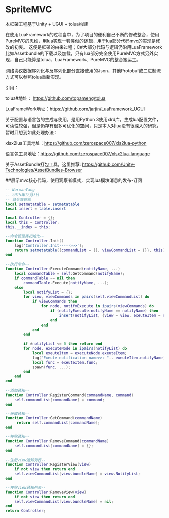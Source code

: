 # SpriteMVC

本框架工程基于Unity + UGUI + tolua构建

在使用LuaFramework的过程当中，为了项目的便利自己不断的修改整合，使用PureMVC的思维，用lua实现一套类似的逻辑，用于lua部分代码mvc的实现是修改的初衷。
这便是框架的由来过程；C#大部分代码与逻辑仍沿用LuaFramework比如Assetbundle的下载以及加载，只有lua部分完全使用PureMVC方式另外实现，自己只能算是tolua、LuaFramework、PureMVC的整合搬运工。

网络协议数据序列化与反序列化部分直接使用的Json，其他Protobuf或二进制流方式可以参照tolua重新实现。

引用：

tolua#地址： https://github.com/topameng/tolua

LuaFrameWork地址：https://github.com/jarjin/LuaFramework_UGUI 

关于配置与语言包的生成与使用，是用Python 3使用xlrd库，生成lua配置文件，可读性较强，但是仍存有很多可优化的空间，只是本人对lua没有很深入的研究，暂时只想到如此处理办法：

xlsx2lua工具地址：https://github.com/zerospace007/xls2lua-python

语言包工具地址：https://github.com/zerospace007/xlsx2lua-language

关于AssetBundle打包工具，这里推荐:
https://github.com/Unity-Technologies/AssetBundles-Browser

##展示mvc核心代码，使用观察者模式，实现lua模块消息的发布-订阅
```lua
-- NormanYang
-- 2015年12月7日
-- 命令管理器
local setmetatable = setmetatable
local insert = table.insert

local Controller = {};
local this = Controller;
this.__index = this;

--命令管理类初始化--
function Controller.Init()
	log('Controller.Init----->>>');
    return setmetatable({commandList = {}, viewCommandList = {}}, this);
end

--执行命令--
function Controller:ExecuteCommand(notifyName, ...)
	local commandTable = self:GetCommand(notifyName);
	if commandTable ~= nil then
		commandTable.Execute(notifyName, ...);
	else
	 	local notifyList = {};
		for view, viewCommands in pairs(self.viewCommandList) do
			if viewCommands then
				for node, notifyExecute in ipairs(viewCommands) do
					if (notifyExecute.notifyName == notifyName) then
						insert(notifyList, {view = view, exeuteItem = notifyExecute});
					end
				end
			end
		end
		
 		if #notifyList <= 0 then return end
		for node, executeNode in ipairs(notifyList) do
			local exeuteItem = executeNode.exeuteItem;
			log("Exeute notification name>>: ".. exeuteItem.notifyName)
			local func = exeuteItem.func;
			spawn(func, ...);
		end
	end
end

--添加通知--
function Controller:RegisterCommand(commandName, command)
	self.commandList[commandName] = command;
end

--获取通知--
function Controller:GetCommand(commandName)
	 return self.commandList[commandName];
end

--移除通知--
function Controller:RemoveCommand(commandName)
	self.commandList[commandName] = {};
end

--注册view通知列表--
function Controller:RegisterView(view)
	if not view then return end
	self.viewCommandList[view.bundleName] = view.NotifyList;
end

--移除view通知列表--
function Controller:RemoveView(view)
	if not view then return end
	self.viewCommandList[view.bundleName] = nil;
end
return Controller;
```
